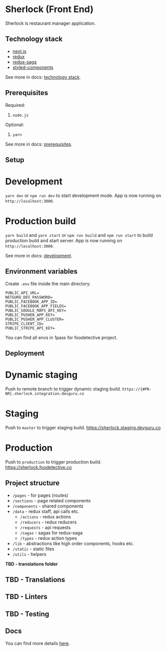 # Sherlock (Front End)

Sherlock is restaurant manager application.

## Technology stack

- [next.js](https://nextjs.org)
- [redux](https://redux.js.org/)
- [redux-saga](https://redux.js.org/)
- [styled-components](https://www.styled-components.com)

See more in docs: [technology stack](./docs/technology-stack.md).

## Prerequisites

Required:

1. `node.js`

Optional:

1. `yarn`

See more in docs: [prerequisites](./docs/prerequistes.md).

## Setup

# Development

`yarn dev` or `npm run dev` to start development mode. App is now running on `http://localhost:3000`.

# Production build

`yarn build` and `yarn start` or `npm run build` and `npm run start` to build production build and start server. App is now running on `http://localhost:3000`.

See more in docs: [development](./docs/setup.md).

## Environment variables

Create `.env` file inside the main directory.

```
PUBLIC_API_URL=
NETGURU_DEV_PASSWORD=
PUBLIC_FACEBOOK_APP_ID=
PUBLIC_FACEBOOK_APP_FIELDS=
PUBLIC_GOOGLE_MAPS_API_KEY=
PUBLIC_PUSHER_APP_KEY=
PUBLIC_PUSHER_APP_CLUSTER=
STRIPE_CLIENT_ID=
PUBLIC_STRIPE_API_KEY=
```

You can find all envs in 1pass for foodetective project.

## Deployment

# Dynamic staging

Push to remote branch to trigger dynamic staging build.
`https://{#PR-NR}.sherlock.integration.devguru.co`

# Staging

Push to `master` to trigger staging build.
https://sherlock.staging.devguru.co

# Production

Push to `production` to trigger production build.
https://sherlock.foodetective.co

## Project structure

- `/pages` - for pages (routes)
- `/sections` - page related components
- `/components` - shared components
- `/data` - redux staff, api calls etc.
  - `/actions` - redux actions
  - `/reducers` - redux reducers
  - `/requests` - api requests
  - `/sagas` - sagas for redux-saga
  - `/types` - redux action types
- `/lib` - abstractions like high order components, hooks etc.
- `/static` - static files
- `/utils` - helpers

**TBD - translations folder**

## TBD - Translations

## TBD - Linters

## TBD - Testing

## Docs

You can find more details [here](./docs).
